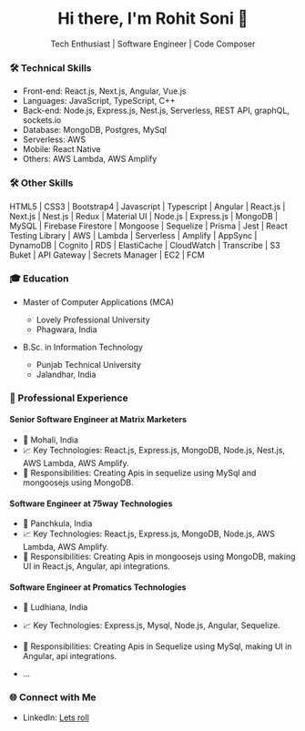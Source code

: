 <div align="center">
  <h1>Hi there, I'm Rohit Soni 👋</h1>
  <p>Tech Enthusiast | Software Engineer | Code Composer</p>
</div>

### 🛠️ Technical Skills
- Front-end: React.js, Next.js, Angular, Vue.js
- Languages: JavaScript, TypeScript, C++
- Back-end: Node.js, Express.js, Nest.js, Serverless, REST API, graphQL, sockets.io
- Database: MongoDB, Postgres, MySql
- Serverless: AWS
- Mobile: React Native
- Others: AWS Lambda, AWS Amplify

### 🛠️ Other Skills
HTML5 | CSS3 | Bootstrap4 | 
Javascript | Typescript | Angular | React.js | Next.js | Nest.js | Redux |
Material UI | Node.js | Express.js | MongoDB | MySQL | Firebase Firestore | Mongoose | Sequelize | Prisma | Jest | React Testing Library | AWS | Lambda | Serverless | Amplify | AppSync | DynamoDB | Cognito | RDS | ElastiCache | CloudWatch | Transcribe | S3 Buket | API Gateway |
Secrets Manager | EC2 | FCM

### 🎓 Education
- Master of Computer Applications (MCA)
  - Lovely Professional University
  - Phagwara, India

- B.Sc. in Information Technology
  - Punjab Technical University
  - Jalandhar, India

### 💼 Professional Experience
#### Senior Software Engineer at Matrix Marketers
- 📍 Mohali, India
- 📈 Key Technologies: React.js, Express.js, MongoDB, Node.js, Nest.js, AWS Lambda, AWS Amplify.
- 📌 Responsibilities: Creating Apis in sequelize using MySql and mongoosejs using MongoDB.

#### Software Engineer at 75way Technologies
- 📍 Panchkula, India
- 📈 Key Technologies: React.js, Express.js, MongoDB, Node.js, AWS Lambda, AWS Amplify.
- 📌 Responsibilities: Creating Apis in mongoosejs using MongoDB, making UI in React.js, Angular, api integrations.

#### Software Engineer at Promatics Technologies
- 📍 Ludhiana, India
- 📈 Key Technologies: Express.js, Mysql, Node.js, Angular, Sequelize.
- 📌 Responsibilities: Creating Apis in Sequelize using MySql, making UI in Angular, api integrations.

- ...

### 🌐 Connect with Me
- LinkedIn: [Lets roll](https://www.linkedin.com/in/rohitsoni007/)

